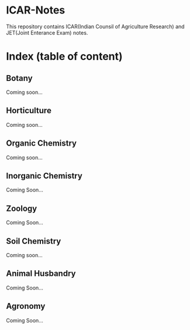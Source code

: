# ICAR-Notes
This repository contains ICAR(Indian Counsil of Agriculture Research) and JET(Joint Enterance Exam) notes.


# Index (table of content)

## Botany
Coming soon...

## Horticulture
Coming soon...

## Organic Chemistry
Coming soon...

## Inorganic Chemistry
Coming Soon...

## Zoology
Coming Soon...

## Soil Chemistry
Coming soon...

## Animal Husbandry
Coming Soon...

## Agronomy
Coming Soon...
